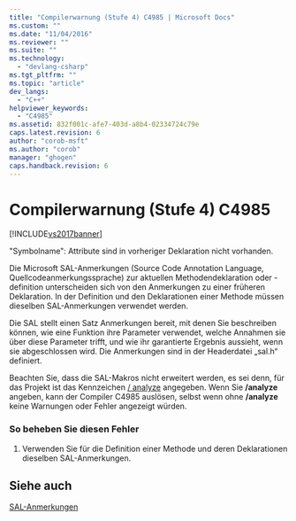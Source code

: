 ```yaml
---
title: "Compilerwarnung (Stufe 4) C4985 | Microsoft Docs"
ms.custom: ""
ms.date: "11/04/2016"
ms.reviewer: ""
ms.suite: ""
ms.technology: 
  - "devlang-csharp"
ms.tgt_pltfrm: ""
ms.topic: "article"
dev_langs: 
  - "C++"
helpviewer_keywords: 
  - "C4985"
ms.assetid: 832f001c-afe7-403d-a8b4-02334724c79e
caps.latest.revision: 6
author: "corob-msft"
ms.author: "corob"
manager: "ghogen"
caps.handback.revision: 6
---
```

# Compilerwarnung (Stufe 4) C4985
[!INCLUDE[vs2017banner](../../assembler/inline/includes/vs2017banner.md)]

"Symbolname": Attribute sind in vorheriger Deklaration nicht vorhanden.  
  
 Die Microsoft SAL\-Anmerkungen \(Source Code Annotation Language, Quellcodeanmerkungssprache\) zur aktuellen Methodendeklaration oder \-definition unterscheiden sich von den Anmerkungen zu einer früheren Deklaration. In der Definition und den Deklarationen einer Methode müssen dieselben SAL\-Anmerkungen verwendet werden.  
  
 Die SAL stellt einen Satz Anmerkungen bereit, mit denen Sie beschreiben können, wie eine Funktion ihre Parameter verwendet, welche Annahmen sie über diese Parameter trifft, und wie ihr garantierte Ergebnis aussieht, wenn sie abgeschlossen wird. Die Anmerkungen sind in der Headerdatei „sal.h“ definiert.  
  
 Beachten Sie, dass die SAL\-Makros nicht erweitert werden, es sei denn, für das Projekt ist das Kennzeichen [\/ analyze](../../build/reference/analyze-code-analysis.md) angegeben. Wenn Sie **\/analyze** angeben, kann der Compiler C4985 auslösen, selbst wenn ohne **\/analyze** keine Warnungen oder Fehler angezeigt würden.  
  
### So beheben Sie diesen Fehler  
  
1.  Verwenden Sie für die Definition einer Methode und deren Deklarationen dieselben SAL\-Anmerkungen.  
  
## Siehe auch  
 [SAL\-Anmerkungen](../../c-runtime-library/sal-annotations.md)